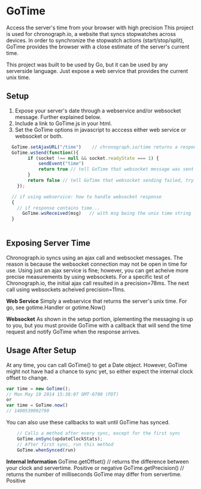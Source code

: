 GoTime
======

Access the server's time from your browser with high precision
This project is used for chronograph.io, a website that syncs stopwatches across devices.  In order to synchronize the stopwatch actions (start/stop/split), GoTime provides the browser with a close estimate of the server's current time.

This project was built to be used by Go, but it can be used by any serverside language.  Just expose a web service that provides the current unix time.

Setup
-----
1.  Expose your server's date through a webservice and/or websocket message. Further explained below.
2.  Include a link to GoTime.js in your html.
      <script src="/js/GoTime.js"></script>
3.  Set the GoTime options in javascript to acccess either web service or websocket or both.
```javascript    
  GoTime.setAjaxURL("/time")    // chronograph.io/time returns a response such as: 1400538485314
  GoTime.wsSend(function(){
		if (socket !== null && socket.readyState === 1) {
			sendEvent("time")
			return true // tell GoTime that websocket message was sent
		}
		return false // tell GoTime that websocket sending failed, try ajax webservice
	});

  // if using webservice: how to handle websocket response
  {
    // if response contains time...
      GoTime.wsReceived(msg)   // with msg being the unix time string
  }
  
```

Exposing Server Time
--------------------
Chronograph.io syncs using an ajax call and websocket messages.  The reason is because the websocket connection may not be open in time for use.  Using just an ajax service is fine; however, you can get acheive more precise measurements by using websockets.  For a specific test of Chronograph.io, the initial ajax call resulted in a precision=78ms.  The next call using websockets acheived precision=11ms.

**Web Service**
Simply a webservice that returns the server's unix time.  For go, see gotime.Handler or gotime.Now()


**Websocket**
As shown in the setup portion, iplementing the messaging is up to you, but you must provide GoTime with a callback that will send the time request and notify GoTime when the response arrives.


Usage After Setup
-----------------
At any time, you can call GoTime() to get a Date object.  However, GoTime might not have had a chance to sync yet, so either expect the internal clock offset to change.
```javascript
var time = new GoTime();
// Mon May 19 2014 15:38:07 GMT-0700 (PDT)
or 
var time = GoTime.now()
// 1400539092790
```

You can also use these callbacks to wait until GoTime has synced.
```javascript    
	// Calls a method after every sync, except for the first sync
	GoTime.onSync(updateClockStats);
	// After first sync, run this method
	GoTime.whenSynced(run)
```

**Internal Information**
GoTime.getOffset() // returns the difference between your clock and servertime.  Positive or negative
GoTime.getPrecision() // returns the number of milliseconds GoTime may differ from servertime.  Positive
